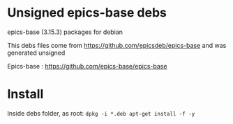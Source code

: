 # Unsigned epics-base debs

epics-base (3.15.3) packages for debian

This debs files come from https://github.com/epicsdeb/epics-base and was 
generated unsigned

Epics-base : https://github.com/epics-base/epics-base

# Install

Inside debs folder, as root:
`
dpkg -i *.deb
apt-get install -f -y
`
